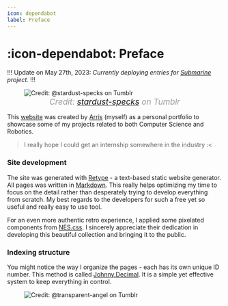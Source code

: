 ```yaml
---
icon: dependabot
label: Preface
---
```

# :icon-dependabot: Preface

!!!
Update on May 27th, 2023: *Currently deploying entries for [Submarine](/projects/P04-submarine.md) project.*
!!!

<style>
figcaption {
  color: #9D9D9D;
  font-style: italic;
  font-size: 19px;
  padding: 1px;
  text-align: center;
}
</style>
<figure>
    <img src="https://64.media.tumblr.com/aea033d9a7c041c222146d1af9874bd4/tumblr_pq61h5uUHE1wvcbfqo1_1280.gif" alt="Credit: @stardust-specks on Tumblr">
    <figcaption> Credit: <a href="https://stardust-specks.tumblr.com/post/184284932522/fairydust-f2u-header-dont-delete-my-caption">stardust-specks</a> on Tumblr</figcaption>
</figure>

This [website](https://oddeyemotion.github.io/odd/) was created by [Arris](/contacts.md) (myself) as a personal portfolio to showcase some of my projects related to both Computer Science and Robotics.

> I really hope I could get an internship somewhere in the industry :<

### Site development
The site was generated with [Retype](https://retype.com/) - a text-based static website generator. All pages was written in [Markdown](https://www.markdownguide.org/getting-started/). This really helps optimizing my time to focus on the detail rather than desperately trying to develop everything from scratch. My best regards to the developers for such a free yet so useful and really easy to use tool.

For an even more authentic retro experience, I applied some pixelated components from [NES.css](https://github.com/nostalgic-css/NES.css/tree/develop). I sincerely appreciate their dedication in developing this beautiful collection and bringing it to the public.

### Indexing structure
You might notice the way I organize the pages - each has its own unique ID number. This method is called [Johnny.Decimal](https://johnnydecimal.com/10-19-concepts/11-core/11.01-introduction/). It is a simple yet effective system to keep everything in control.  

<figure>
    <img src="https://64.media.tumblr.com/d103eb823dce2842c673f409f036857b/tumblr_mzx9wrdwFa1snc5kxo1_1280.gifv" alt="Credit: @transparent-angel on Tumblr">
</figure>